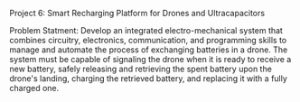 Project 6: Smart Recharging Platform for Drones and Ultracapacitors

Problem Statment: Develop an integrated electro-mechanical system that combines circuitry, electronics, communication, and programming skills to manage and automate the process of exchanging batteries in a drone. The system must be capable of signaling the drone when it is ready to receive a new battery, safely releasing and retrieving the spent battery upon the drone's landing, charging the retrieved battery, and replacing it with a fully charged one.
